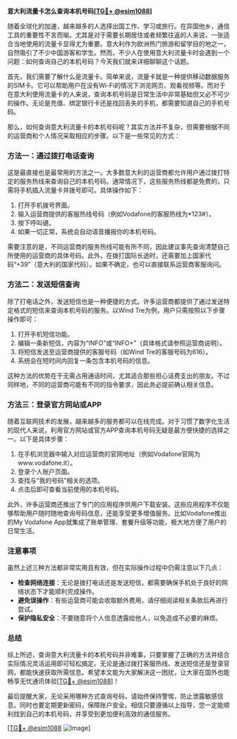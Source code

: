 **意大利流量卡怎么查询本机号码[[TG💪+ @esim1088](https://t.me/s/esim1088)]**

随着全球化的加速，越来越多的人选择出国工作、学习或旅行。在异国他乡，通信工具的重要性不言而喻。尤其是对于需要长期居住或者频繁往返的人来说，一张适合当地使用的流量卡显得尤为重要。意大利作为欧洲热门旅游和留学目的地之一，自然吸引了不少中国游客和学生。然而，不少人在使用意大利流量卡时会遇到一个问题：如何查询自己的本机号码？今天我们就来详细聊聊这个话题。

首先，我们需要了解什么是流量卡。简单来说，流量卡就是一种提供移动数据服务的SIM卡。它可以帮助用户在没有Wi-Fi的情况下浏览网页、观看视频等。而对于在意大利使用流量卡的人来说，查询本机号码是日常生活中非常基础但又必不可少的操作。无论是充值、绑定银行卡还是找回丢失的手机，都需要知道自己的手机号码。

那么，如何查询意大利流量卡的本机号码呢？其实方法并不复杂，但需要根据不同的运营商和个人情况采取相应的步骤。以下是一些常见的方式：

### 方法一：通过拨打电话查询

这是最直接也是最常用的方法之一。大多数意大利的运营商都允许用户通过拨打特定的服务热线来查询自己的本机号码。通常情况下，这些服务热线都是免费的，只需将手机插入流量卡并拨号即可。具体操作如下：

1. 打开手机拨号界面。
2. 输入运营商提供的客服热线号码（例如Vodafone的客服热线为*123#）。
3. 按下呼叫键。
4. 如果一切正常，系统会自动语音播报你的本机号码。

需要注意的是，不同运营商的服务热线可能有所不同，因此建议事先查询清楚自己所使用的运营商的具体号码。此外，在拨打国际长途时，还需要加上国家代码“+39”（意大利的国家代码）。如果不确定，也可以直接联系运营商客服询问。

### 方法二：发送短信查询

除了打电话之外，发送短信也是一种便捷的方式。许多运营商都提供了通过发送特定格式的短信来查询本机号码的服务。以Wind Tre为例，用户只需按照以下步骤操作即可：

1. 打开手机短信功能。
2. 编辑一条新短信，内容为“INFO”或“INFO+”（具体格式请参照运营商说明）。
3. 将短信发送至运营商提供的客服号码（如Wind Tre的客服号码为616）。
4. 系统会在短时间内回复一条包含本机号码的信息。

这种方法的优势在于无需占用通话时间，尤其适合那些担心话费支出的朋友。不过同样地，不同的运营商可能有不同的指令要求，因此务必提前确认相关信息。

### 方法三：登录官方网站或APP

随着互联网技术的发展，越来越多的服务都可以在线完成。对于习惯了数字化生活的现代人来说，利用官方网站或官方APP查询本机号码无疑是最方便快捷的选择之一。以下是具体步骤：

1. 在手机浏览器中输入对应运营商的官网地址（例如Vodafone官网为www.vodafone.it）。
2. 登录个人账户页面。
3. 查找与“我的号码”相关的选项。
4. 点击后即可查看当前使用的本机号码。

此外，许多运营商还推出了专门的应用程序供用户下载安装。这些应用程序不仅能够帮助用户随时随地查询号码信息，还能享受更多增值服务。比如Vodafone推出的My Vodafone App就集成了账单管理、套餐升级等功能，极大地方便了用户的日常生活。

### 注意事项

虽然上述三种方法都非常实用且有效，但在实际操作过程中仍需注意以下几点：

- **检查网络连接**：无论是拨打电话还是发送短信，都需要确保手机处于良好的网络状态下才能顺利完成操作。
- **避免误操作**：有些运营商可能会收取额外费用，请仔细阅读相关条款后再进行尝试。
- **保护隐私安全**：不要随意将个人信息透露给他人，以免造成不必要的麻烦。

### 总结

综上所述，查询意大利流量卡的本机号码并非难事，只要掌握了正确的方法并结合实际情况灵活运用即可轻松搞定。无论是通过拨打客服热线、发送短信还是登录官网，都能快速获取所需信息。希望本文能为大家解决这一困扰，让大家在国外也能畅享无忧通讯体验[[TG💪+ @esim1088](https://t.me/s/esim1088)]！

最后提醒大家，无论采用哪种方式查询号码，请始终保持警惕，防止泄露敏感信息。同时也要定期更新密码，保障账户安全。相信只要遵循以上指导，您一定能顺利找到自己的本机号码，并享受到更加便利高效的通信服务。

[[TG💪+ @esim1088](https://t.me/s/esim1088) ![Image](https://i.postimg.cc/4NQfJmqS/Snipaste-2025-05-13-00-14-12.png)]